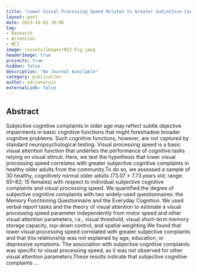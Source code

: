 ```yaml
---
title: "Lower Visual Processing Speed Relates to Greater Subjective Cognitive Complaints in Community-Dwelling Healthy Older Adults"
layout: post
date: 2023-10-03 10:00
tag: 
- Research
- Attention
- MCI
image: /assets/images/NI2-Fig.jpeg
headerImage: true
projects: true
hidden: false
description: "No Journal Available"
category: publication
author: adrianaruiz
externalLink: false
---
```


## Abstract
Subjective cognitive complaints in older age may reflect subtle objective impairments in basic cognitive functions that might foreshadow broader cognitive problems. Such cognitive functions, however, are not captured by standard neuropsychological testing. Visual processing speed is a basic visual attention function that underlies the performance of cognitive tasks relying on visual stimuli. Here, we test the hypothesis that lower visual processing speed correlates with greater subjective cognitive complaints in healthy older adults from the community.To do so, we assessed a sample of 30 healthy, cognitively normal older adults (73.07 ± 7.73 years old; range: 60–82; 15 females) with respect to individual subjective cognitive complaints and visual processing speed. We quantified the degree of subjective cognitive complaints with two widely-used questionnaires: the Memory Functioning Questionnaire and the Everyday Cognition. We used verbal report tasks and the theory of visual attention to estimate a visual processing speed parameter independently from motor speed and other visual attention parameters, i.e., visual threshold, visual short-term memory storage capacity, top-down control, and spatial weighting.We found that lower visual processing speed correlated with greater subjective complaints and that this relationship was not explained by age, education, or depressive symptoms. The association with subjective cognitive complaints was specific to visual processing speed, as it was not observed for other visual attention parameters.These results indicate that subjective cognitive complaints …
